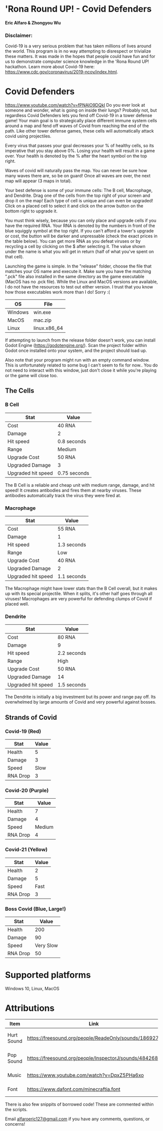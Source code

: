 # 'Rona Round UP! - Covid Defenders
#### Eric Alfaro & Zhongyou Wu 

### Disclaimer:
Covid-19 is a very serious problem that has taken millions of lives around the world. This program is in no way attempting to disrespect or trivialize these matters. It was made in the hopes that people could have fun and for us to demonstrate computer science knowledge in the 'Rona Round UP! hackathon. Learn more about Covid-19 here: https://www.cdc.gov/coronavirus/2019-ncov/index.html.

# Covid Defenders
https://www.youtube.com/watch?v=fPNAlO9DQkI
Do you ever look at someone and wonder, what is going on inside their lungs? Probably not, but regardless Covid Defenders lets you fend off Covid-19 in a tower defense game! Your main goal is to strategically place different immune system cells around a map and fend off waves of Covid from reaching the end of the path. Like other tower defense games, these cells will automatically attack covid using projectiles.

Every virus that passes your goal decreases your % of healthy cells, so its imperative that you stay above 0%. Losing your health will result in a game over. Your health is denoted by the % after the heart symbol on the top right.

Waves of covid will naturally pass the map. You can never be sure how many waves there are, so be on guard! Once all waves are over, the next map will appear (3 maps in total).

Your best defense is some of your immune cells: The B cell, Macrophage, and Dendrite. Drag one of the cells from the top right of your screen and drop it on the map! Each type of cell is unique and can even be upgraded! Click on a placed cell to select it and click on the arrow button on the bottom right to upgrade it.

You must think wisely, because you can only place and upgrade cells if you have the required RNA. Your RNA is denoted by the numbers in front of the blue squiggly symbol at the top right. If you can't afford a tower's upgrade or cost, the button will be darker and unpressable (check the exact prices in the table below). You can get more RNA as you defeat viruses or by recycling a cell by clicking on the $ after selecting it. The value shown under the name is what you will get in return (half of what you've spent on that cell).

Launching the game is simple. In the "release" folder, choose the file that matches your OS name and execute it. Make sure you have the matching ".pck" file also installed in the same directory as the game executable (MacOS has no .pck file).
While the Linux and MacOS versions are available, I do not have the resources to test out either version.
I trust that you know how those executables work more than I do! Sorry :(

OS | File
--- | --- |
Windows | win.exe
MacOS | mac.zip
Linux | linux.x86_64

If attempting to launch from the release folder doesn't work, you can install Godot Engine (https://godotengine.org/).
Scan the project folder within Godot once installed onto your system, and the project should load up.

Also note that your program might run with an empty command window.
This is unfortunately related to some bug I can't seem to fix for now.. You do not need to interact with this window, just don't close it while you're playing or the game will close too.

## The Cells
### B Cell
Stat | Value
 --- | --- 
Cost | 40 RNA
Damage | 2 
Hit speed | 0.8 seconds 
Range | Medium
Upgrade Cost | 50 RNA
Upgraded Damage | 3
Upgraded hit speed | 0.75 seconds

The B Cell is a reliable and cheap unit with medium range, damage, and hit speed!
It creates antibodies and fires them at nearby viruses. These antibodies automatically track the virus they were fired at.

### Macrophage
Stat | Value
 --- | --- 
Cost | 55 RNA
Damage | 1
Hit speed | 1.3 seconds
Range | Low
Upgrade Cost | 40 RNA
Upgraded Damage | 2
Upgraded hit speed | 1.1 seconds

The Macrophage might have lower stats than the B Cell overall, but it makes up with its special projectile. When it splits, it's other half goes through all viruses! Macrophages are very powerful for defending clumps of Covid if placed well.

### Dendrite
Stat | Value
 --- | --- 
Cost | 80 RNA
Damage | 9
Hit speed | 2.2 seconds
Range | High
Upgrade Cost | 50 RNA
Upgraded Damage | 14
Upgraded hit speed | 1.5 seconds

The Dendrite is initially a big investment but its power and range pay off. Its overwhelmed by large amounts of Covid and very powerful against bosses.

## Strands of Covid
### Covid-19 (Red)
Stat | Value
 --- | --- 
Health | 5
Damage | 3
Speed | Slow
RNA Drop | 3

### Covid-20 (Purple)
Stat | Value
 --- | --- 
Health | 7
Damage | 4
Speed | Medium
RNA Drop | 4

### Covid-21 (Yellow)
Stat | Value
 --- | --- 
Health | 2
Damage | 5
Speed | Fast
RNA Drop | 3

### Boss Covid (Blue, Large!)
Stat | Value
 --- | --- 
Health | 200
Damage | 90
Speed | Very Slow
RNA Drop | 50

# Supported platforms
Windows 10, Linux, MacOS

# Attributions
Item | Link | Author
 --- | --- | ---
Hurt Sound | https://freesound.org/people/ReadeOnly/sounds/186927/ | ReadeOnly (freesound username)
Pop Sound | https://freesound.org/people/InspectorJ/sounds/484268/ | InspectorJ (freesound username)
Music | https://www.youtube.com/watch?v=DpxZ5PHa6xo | Jacob Lizotte
Font | https://www.dafont.com/minecraftia.font | Andrew Tyler
There is also few snippits of borrowed code! These are commented within the scripts.

Email alfaroeric127@gmail.com if you have any comments, questions, or concerns!
